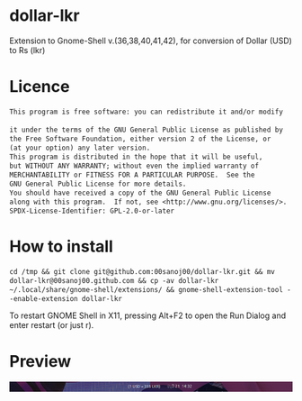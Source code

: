 # dollar-lkr
Extension to Gnome-Shell v.(36,38,40,41,42), for conversion of Dollar (USD) to Rs (lkr)

# Licence
```
This program is free software: you can redistribute it and/or modify

it under the terms of the GNU General Public License as published by
the Free Software Foundation, either version 2 of the License, or
(at your option) any later version.
This program is distributed in the hope that it will be useful,
but WITHOUT ANY WARRANTY; without even the implied warranty of
MERCHANTABILITY or FITNESS FOR A PARTICULAR PURPOSE.  See the
GNU General Public License for more details.
You should have received a copy of the GNU General Public License
along with this program.  If not, see <http://www.gnu.org/licenses/>.
SPDX-License-Identifier: GPL-2.0-or-later
```


# How to install
```
cd /tmp && git clone git@github.com:00sanoj00/dollar-lkr.git && mv dollar-lkr@00sanoj00.github.com && cp -av dollar-lkr ~/.local/share/gnome-shell/extensions/ && gnome-shell-extension-tool --enable-extension dollar-lkr
```
To restart GNOME Shell in X11, pressing Alt+F2 to open the Run Dialog and enter restart (or just r).

# Preview
![image](https://raw.githubusercontent.com/00sanoj00/dollar-lkr/main/Screenshot%20from%202022-05-21%2014-32-23.png)
